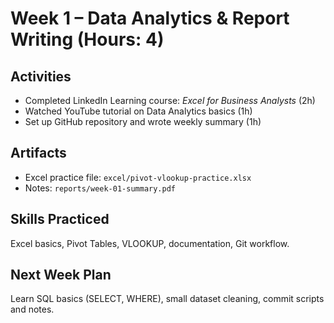 # Week 1 – Data Analytics & Report Writing (Hours: 4)

## Activities
- Completed LinkedIn Learning course: *Excel for Business Analysts* (2h)
- Watched YouTube tutorial on Data Analytics basics (1h)
- Set up GitHub repository and wrote weekly summary (1h)

## Artifacts
- Excel practice file: `excel/pivot-vlookup-practice.xlsx`
- Notes: `reports/week-01-summary.pdf`

## Skills Practiced
Excel basics, Pivot Tables, VLOOKUP, documentation, Git workflow.

## Next Week Plan
Learn SQL basics (SELECT, WHERE), small dataset cleaning, commit scripts and notes.
